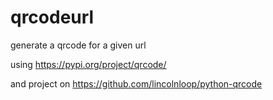 # qrcodeurl
generate a qrcode for a given url

using https://pypi.org/project/qrcode/

and project on https://github.com/lincolnloop/python-qrcode


